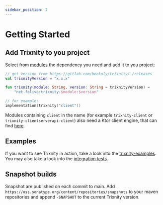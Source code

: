 ```yaml
---
sidebar_position: 2
---
```


# Getting Started

## Add Trixnity to you project

Select from [modules](/website/modules) the dependency you need and add it to you project:

```kotlin
// get version from https://gitlab.com/benkuly/trixnity/-/releases
val trixnityVersion = "x.x.x"

fun trixnity(module: String, version: String = trixnityVersion) =
    "net.folivo:trixnity-$module:$version"

// for example:
implementation(trixnity("client"))
```

Modules containing `client` in the name (for example `trixnity-client` or `trixnity-clientserverapi-client`) also need a
Ktor client engine, that can find [here](https://ktor.io/docs/http-client-engines.html).

## Examples

If you want to see Trixnity in action, take a look into
the [trixnity-examples](https://gitlab.com/trixnity/trixnity-examples).
You may also take a look into
the [integration tests](https://gitlab.com/trixnity/trixnity/-/tree/main/trixnity-client/integration-tests).

## Snapshot builds

Snapshot are published on each commit to main.
Add `https://oss.sonatype.org/content/repositories/snapshots` to your
maven repositories and append `-SNAPSHOT` to the current Trixnity version.